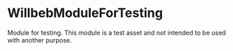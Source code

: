 # WillbebModuleForTesting

Module for testing. This module is a test asset and not intended to be used with another purpose.
